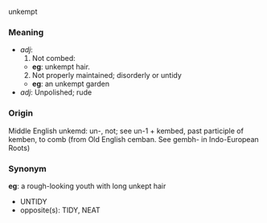 unkempt
### Meaning
+ _adj_:
   1. Not combed:
    + __eg__: unkempt hair.
   2. Not properly maintained; disorderly or untidy
    + __eg__: an unkempt garden
+ _adj_: Unpolished; rude

### Origin

Middle English unkemd: un-, not; see un-1 + kembed, past participle of kemben, to comb (from Old English cemban. See gembh- in Indo-European Roots)

### Synonym

__eg__: a rough-looking youth with long unkept hair

+ UNTIDY
+ opposite(s): TIDY, NEAT


